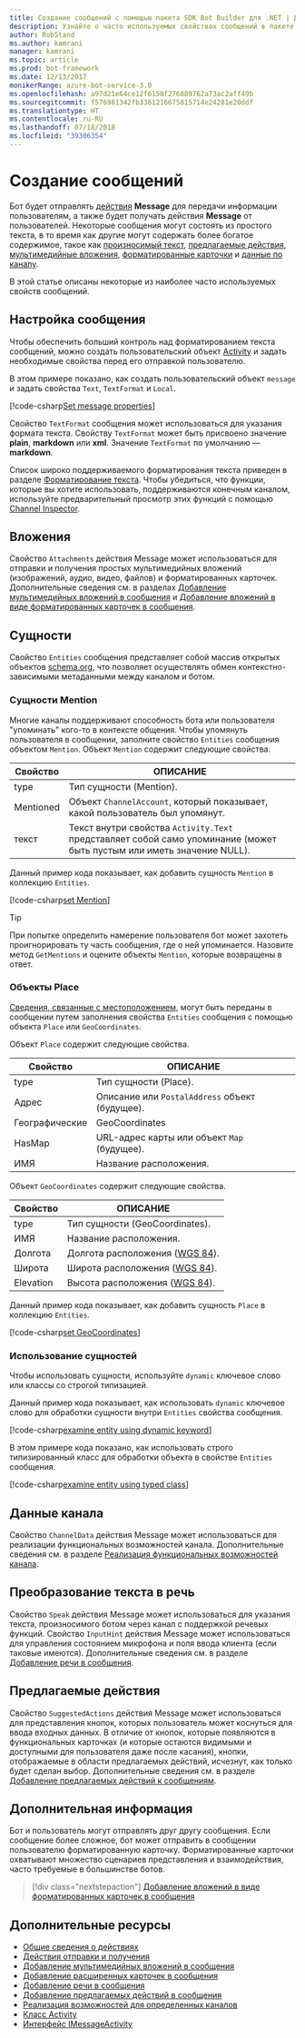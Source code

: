 ```yaml
---
title: Создание сообщений с помощью пакета SDK Bot Builder для .NET | Документация Майкрософт
description: Узнайте о часто используемых свойствах сообщений в пакете SDK Bot Builder для .NET.
author: RobStand
ms.author: kamrani
manager: kamrani
ms.topic: article
ms.prod: bot-framework
ms.date: 12/13/2017
monikerRange: azure-bot-service-3.0
ms.openlocfilehash: a97d21e64ce12f6158f276889762a73ac2aff49b
ms.sourcegitcommit: f576981342fb3361216675815714e24281e20ddf
ms.translationtype: HT
ms.contentlocale: ru-RU
ms.lasthandoff: 07/18/2018
ms.locfileid: "39306354"
---
```

# <a name="create-messages"></a>Создание сообщений

Бот будет отправлять [действия](bot-builder-dotnet-activities.md) **Message** для передачи информации пользователям, а также будет получать действия **Message** от пользователей. Некоторые сообщения могут состоять из простого текста, в то время как другие могут содержать более богатое содержимое, такое как [произносимый текст](bot-builder-dotnet-text-to-speech.md), [предлагаемые действия](bot-builder-dotnet-add-suggested-actions.md), [мультимедийные вложения](bot-builder-dotnet-add-media-attachments.md), [форматированные карточки](bot-builder-dotnet-add-rich-card-attachments.md) и [данные по каналу](bot-builder-dotnet-channeldata.md). 

В этой статье описаны некоторые из наиболее часто используемых свойств сообщений.

## <a name="customizing-a-message"></a>Настройка сообщения

Чтобы обеспечить больший контроль над форматированием текста сообщений, можно создать пользовательский объект [Activity](https://docs.botframework.com/en-us/csharp/builder/sdkreference/dc/d2f/class_microsoft_1_1_bot_1_1_connector_1_1_activity.html) и задать необходимые свойства перед его отправкой пользователю.

В этом примере показано, как создать пользовательский объект `message` и задать свойства `Text`, `TextFormat` и `Local`.

[!code-csharp[Set message properties](../includes/code/dotnet-create-messages.cs#setBasicProperties)]

Свойство `TextFormat` сообщения может использоваться для указания формата текста. Свойству `TextFormat` может быть присвоено значение **plain**, **markdown** или **xml**. Значение `TextFormat` по умолчанию — **markdown**. 

Список широко поддерживаемого форматирования текста приведен в разделе [Форматирование текста](../bot-service-channel-inspector.md#text-formatting). Чтобы убедиться, что функции, которые вы хотите использовать, поддерживаются конечным каналом, используйте предварительный просмотр этих функций с помощью [Channel Inspector](../bot-service-channel-inspector.md).

## <a name="attachments"></a>Вложения

Свойство `Attachments` действия Message может использоваться для отправки и получения простых мультимедийных вложений (изображений, аудио, видео, файлов) и форматированных карточек. Дополнительные сведения см. в разделах [Добавление мультимедийных вложений в сообщения](bot-builder-dotnet-add-media-attachments.md) и [Добавление вложений в виде форматированных карточек в сообщения](bot-builder-dotnet-add-rich-card-attachments.md).

## <a name="entities"></a>Сущности

Свойство `Entities` сообщения представляет собой массив открытых объектов <a href="http://schema.org/" target="_blank">schema.org</a>, что позволяет осуществлять обмен контекстно-зависимыми метаданными между каналом и ботом.

### <a name="mention-entities"></a>Сущности Mention

Многие каналы поддерживают способность бота или пользователя "упоминать" кого-то в контексте общения. Чтобы упомянуть пользователя в сообщении, заполните свойство `Entities` сообщения объектом `Mention`. Объект `Mention` содержит следующие свойства. 

| Свойство | ОПИСАНИЕ | 
|----|----|
| type | Тип сущности (Mention). | 
| Mentioned | Объект `ChannelAccount`, который показывает, какой пользователь был упомянут. | 
| текст | Текст внутри свойства `Activity.Text` представляет собой само упоминание (может быть пустым или иметь значение NULL). |

Данный пример кода показывает, как добавить сущность `Mention` в коллекцию `Entities`.

[!code-csharp[set Mention](../includes/code/dotnet-create-messages.cs#setMention)]

> [!TIP]
> При попытке определить намерение пользователя бот может захотеть проигнорировать ту часть сообщения, где о ней упоминается. Назовите метод `GetMentions` и оцените объекты `Mention`, которые возвращены в ответ.

### <a name="place-objects"></a>Объекты Place

<a href="https://schema.org/Place" target="_blank">Сведения, связанные с местоположением</a>, могут быть переданы в сообщении путем заполнения свойства `Entities` сообщения с помощью объекта `Place` или `GeoCoordinates`. 

Объект `Place` содержит следующие свойства.

| Свойство | ОПИСАНИЕ | 
|----|----|
| type | Тип сущности (Place). |
| Адрес | Описание или `PostalAddress` объект (будущее). | 
| Географические | GeoCoordinates | 
| HasMap | URL-адрес карты или объект `Map` (будущее). |
| ИМЯ | Название расположения. |

Объект `GeoCoordinates` содержит следующие свойства.

| Свойство | ОПИСАНИЕ | 
|----|----|
| type | Тип сущности (GeoCoordinates). |
| ИМЯ | Название расположения. |
| Долгота | Долгота расположения (<a href="https://en.wikipedia.org/wiki/World_Geodetic_System" target="_blank">WGS 84</a>). | 
| Широта | Широта расположения (<a href="https://en.wikipedia.org/wiki/World_Geodetic_System" target="_blank">WGS 84</a>). | 
| Elevation | Высота расположения (<a href="https://en.wikipedia.org/wiki/World_Geodetic_System" target="_blank">WGS 84</a>). | 

Данный пример кода показывает, как добавить сущность `Place` в коллекцию `Entities`.

[!code-csharp[set GeoCoordinates](../includes/code/dotnet-create-messages.cs#setGeoCoord)]

### <a name="consume-entities"></a>Использование сущностей

Чтобы использовать сущности, используйте `dynamic` ключевое слово или классы со строгой типизацией.

Данный пример кода показывает, как использовать `dynamic` ключевое слово для обработки сущности внутри `Entities` свойства сообщения.

[!code-csharp[examine entity using dynamic keyword](../includes/code/dotnet-create-messages.cs#examineEntity1)]

В этом примере кода показано, как использовать строго типизированный класс для обработки объекта в свойстве `Entities` сообщения.

[!code-csharp[examine entity using typed class](../includes/code/dotnet-create-messages.cs#examineEntity2)]

## <a name="channel-data"></a>Данные канала

Свойство `ChannelData` действия Message может использоваться для реализации функциональных возможностей канала. Дополнительные сведения см. в разделе [Реализация функциональных возможностей канала](bot-builder-dotnet-channeldata.md).

## <a name="text-to-speech"></a>Преобразование текста в речь

Свойство `Speak` действия Message может использоваться для указания текста, произносимого ботом через канал с поддержкой речевых функций. Свойство `InputHint` действия Message может использоваться для управления состоянием микрофона и поля ввода клиента (если таковые имеются). Дополнительные сведения см. в разделе [Добавление речи в сообщения](bot-builder-dotnet-text-to-speech.md).

## <a name="suggested-actions"></a>Предлагаемые действия

Свойство `SuggestedActions` действия Message может использоваться для представления кнопок, которых пользователь может коснуться для ввода входных данных. В отличие от кнопок, которые появляются в функциональных карточках (и которые остаются видимыми и доступными для пользователя даже после касания), кнопки, отображаемые в области предлагаемых действий, исчезнут, как только будет сделан выбор. Дополнительные сведения см. в разделе [Добавление предлагаемых действий к сообщениям](bot-builder-dotnet-add-suggested-actions.md).

## <a name="next-steps"></a>Дополнительная информация

Бот и пользователь могут отправлять друг другу сообщения. Если сообщение более сложное, бот может отправить в сообщении пользователю форматированную карточку. Форматированные карточки охватывают множество сценариев представления и взаимодействия, часто требуемые в большинстве ботов.

> [!div class="nextstepaction"]
> [Добавление вложений в виде форматированных карточек в сообщения](bot-builder-dotnet-add-rich-card-attachments.md)

## <a name="additional-resources"></a>Дополнительные ресурсы

- [Общие сведения о действиях](bot-builder-dotnet-activities.md)
- [Действия отправки и получения](bot-builder-dotnet-connector.md)
- [Добавление мультимедийных вложений в сообщения](bot-builder-dotnet-add-media-attachments.md)
- [Добавление расширенных карточек в сообщения](bot-builder-dotnet-add-rich-card-attachments.md)
- [Добавление речи в сообщения](bot-builder-dotnet-text-to-speech.md)
- [Добавление предлагаемых действий в сообщения](bot-builder-dotnet-add-suggested-actions.md)
- [Реализация возможностей для определенных каналов](bot-builder-dotnet-channeldata.md)
- <a href="https://docs.botframework.com/en-us/csharp/builder/sdkreference/dc/d2f/class_microsoft_1_1_bot_1_1_connector_1_1_activity.html" target="_blank">Класс Activity</a>
- <a href="/dotnet/api/microsoft.bot.connector.imessageactivity" target="_blank">Интерфейс IMessageActivity</a>

